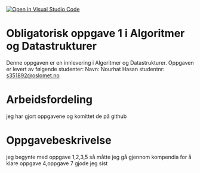 [![Open in Visual Studio Code](https://classroom.github.com/assets/open-in-vscode-f059dc9a6f8d3a56e377f745f24479a46679e63a5d9fe6f495e02850cd0d8118.svg)](https://classroom.github.com/online_ide?assignment_repo_id=449070&assignment_repo_type=GroupAssignmentRepo)
# Obligatorisk oppgave 1 i Algoritmer og Datastrukturer

Denne oppgaven er en innlevering i Algoritmer og Datastrukturer. 
Oppgaven er levert av følgende studenter:
Navn: Nourhat Hasan
studentnr: s351892@oslomet.no

# Arbeidsfordeling

jeg har gjort oppgavene og komittet de på github

# Oppgavebeskrivelse

jeg begynte med oppgave 1,2,3,5 så måtte jeg gå gjennom kompendia for å klare oppgave 4,oppgave 7 gjode jeg sist

